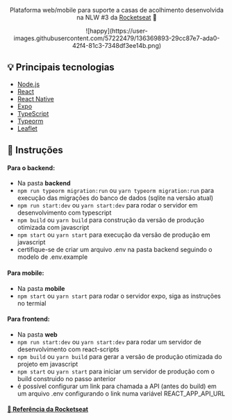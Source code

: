 <p align="center">
  Plataforma web/mobile para suporte a casas de acolhimento desenvolvida na NLW #3 da <a href="https://rocketseat.com.br/">Rocketseat</a> 🚀
</p>

<p align="center">
 ![happy](https://user-images.githubusercontent.com/57222479/136369893-29cc87e7-ada0-42f4-81c3-7348df3ee14b.png)
</p>

## 💡 Principais tecnologias
- [Node.js](https://nodejs.org/en/)
- [React](https://reactjs.org)
- [React Native](https://facebook.github.io/react-native/)
- [Expo](https://expo.io/)
- [TypeScript](https://www.typescriptlang.org/)
- [Typeorm](https://typeorm.io)
- [Leaflet](https://leafletjs.com/)

## 📜 Instruções

#### Para o backend:
- Na pasta **backend**
- `npm run typeorm migration:run` ou `yarn typeorm migration:run` para execução das migrações do banco de dados (sqlite na versão atual)
- `npm run start:dev` ou `yarn start:dev` para rodar o servidor em desenvolvimento com typescript
- `npm build` ou `yarn build` para construção da versão de produção otimizada com javascript
- `npm start` ou `yarn start` para execução da versão de produção em javascript
- certifique-se de criar um arquivo .env na pasta backend seguindo o modelo de .env.example

#### Para mobile:
- Na pasta **mobile**
- `npm start` ou `yarn start` para rodar o servidor expo, siga as instruções no termial

#### Para frontend:
- Na pasta **web**
- `npm run start:dev` ou `yarn start:dev` para rodar um servidor de desenvolvimento com react-scripts
- `npm build` ou `yarn build` para gerar a versão de produção otimizada do projeto em javascript
- `npm start` ou `yarn start` para iniciar um servidor de produção com o build construido no passo anterior
- é possível configurar um link para chamada a API (antes do build) em um arquivo .env configurando o link numa variável REACT_APP_API_URL

#### [🔗 Referência da Rocketseat](https://github.com/rocketseat-education/nlw-03-omnistack)
